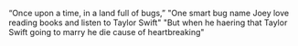 “Once upon a time, in a land full of bugs,”
"One smart bug name Joey love reading books and listen to Taylor Swift"
"But when he haering that Taylor Swift going to marry he die cause of heartbreaking"

